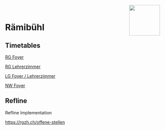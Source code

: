 
<img src="https://www.rgzh.ch/themes/AK/svg/rb/lion.svg" align="right" height="100" width="100" >
<br>

# Rämibühl

## Timetables
[RG Foyer](https://iselin-it.github.io/Raemibuehl/Timetables/RG_Foyer.html)

[RG Lehrerzimmer](https://iselin-it.github.io/Raemibuehl/Timetables/RG_Lehrerzimmer.html)

[LG Foyer / Lehrerzimmer](https://iselin-it.github.io/Raemibuehl/Timetables/LG_Foyer_Lehrerzimmer.html)

[NW Foyer](https://iselin-it.github.io/Raemibuehl/Timetables/NW_Foyer.html)




## Refline
Refline Implementation

https://rgzh.ch/offene-stellen

